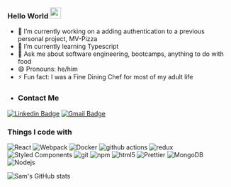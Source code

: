 ### Hello World <img src="https://media.giphy.com/media/hvRJCLFzcasrR4ia7z/giphy.gif" width="25px">



- 🔭 I’m currently working on a adding authentication to a previous personal project, MV-Pizza
- 🌱 I’m currently learning Typescript 
- 💬 Ask me about software engineering, bootcamps, anything to do with food
- 😄 Pronouns: he/him
- ⚡ Fun fact: I was a Fine Dining Chef for most of my adult life
- ### Contact Me
[![Linkedin Badge](https://img.shields.io/badge/-SamSparks-blue?style=flat-square&logo=Linkedin&logoColor=white&link=https://www.linkedin.com/in/samgsparks/)](https://www.linkedin.com/in/samgsparks/)
[![Gmail Badge](https://img.shields.io/badge/-sgsparks@gmail.com-d14836?style=flat-square&logo=Gmail&logoColor=white&link=mailto:sgsparks@gmail.com)](mailto:sgsparks@gmail.com)

<h3>Things I code with</h3>
<p>
  <img alt="React" src="https://img.shields.io/badge/-React-45b8d8?style=flat-square&logo=react&logoColor=white" />
  <img alt="Webpack" src="https://img.shields.io/badge/-Webpack-8DD6F9?style=flat-square&logo=webpack&logoColor=white" /> 
  <img alt="Docker" src="https://img.shields.io/badge/-Docker-46a2f1?style=flat-square&logo=docker&logoColor=white" />
  <img alt="github actions" src="https://img.shields.io/badge/-Github_Actions-2088FF?style=flat-square&logo=github-actions&logoColor=white" />
  <img alt="redux" src="https://img.shields.io/badge/-Redux-764ABC?style=flat-square&logo=redux&logoColor=white" />
  <img alt="Styled Components" src="https://img.shields.io/badge/-Styled_Components-db7092?style=flat-square&logo=styled-components&logoColor=white" />
  <img alt="git" src="https://img.shields.io/badge/-Git-F05032?style=flat-square&logo=git&logoColor=white" />
  <img alt="npm" src="https://img.shields.io/badge/-NPM-CB3837?style=flat-square&logo=npm&logoColor=white" />
  <img alt="html5" src="https://img.shields.io/badge/-HTML5-E34F26?style=flat-square&logo=html5&logoColor=white" />
  <img alt="Prettier" src="https://img.shields.io/badge/-Prettier-F7B93E?style=flat-square&logo=prettier&logoColor=white" />
  <img alt="MongoDB" src="https://img.shields.io/badge/-MongoDB-13aa52?style=flat-square&logo=mongodb&logoColor=white" />
  <img alt="Nodejs" src="https://img.shields.io/badge/-Nodejs-43853d?style=flat-square&logo=Node.js&logoColor=white" />
</p>

![Sam's GitHub stats](https://github-readme-stats.vercel.app/api?username=sgsparks&show_icons=true&theme=radical&count_private=true)


